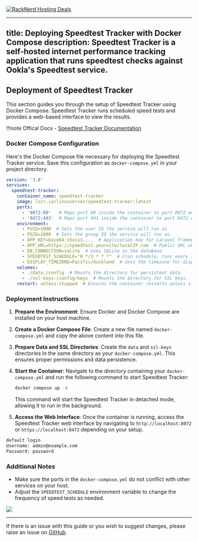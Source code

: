 <a href="https://my.racknerd.com/aff.php?aff=5792ref=techdox.nz" target="_blank">
    <img src="https://racknerd.com/banners/728x90.gif" alt="RackNerd Hosting Deals">
</a>

---
title: Deploying Speedtest Tracker with Docker Compose
description: Speedtest Tracker is a self-hosted internet performance tracking application that runs speedtest checks against Ookla's Speedtest service.
---

## Deployment of Speedtest Tracker

This section guides you through the setup of Speedtest Tracker using Docker Compose. Speedtest Tracker runs scheduled speed tests and provides a web-based interface to view the results.

!!!note
    Offical Docs - [Speedtest Tracker Documentation](https://docs.speedtest-tracker.dev)

### Docker Compose Configuration

Here's the Docker Compose file necessary for deploying the Speedtest Tracker service. Save this configuration as `docker-compose.yml` in your project directory.

```yaml
version: '3.8'
services:
  speedtest-tracker:
    container_name: speedtest-tracker
    image: lscr.io/linuxserver/speedtest-tracker:latest
    ports:
      - '8072:80'   # Maps port 80 inside the container to port 8072 on the host for HTTP access.
      - '8472:443'  # Maps port 443 inside the container to port 8472 on the host for HTTPS access.
    environment:
      - PUID=1000  # Sets the user ID the service will run as.
      - PGID=1000  # Sets the group ID the service will run as.
      - APP_KEY=base64:s5xs13....  # Application key for Laravel framework security. Generate a App Key here - https://speedtest-tracker.dev
      - APP_URL=https://speedtest.yoursite/localIP.com  # Public URL where the Speedtest Tracker will be accessible.
      - DB_CONNECTION=sqlite  # Uses SQLite as the database.
      - SPEEDTEST_SCHEDULE="0 */3 * * *"  # Cron schedule, runs every 3 hours.
      - DISPLAY_TIMEZONE=Pacific/Auckland  # Sets the timezone for displaying data in the UI.
    volumes:
      - ./data:/config  # Mounts the directory for persistent data.
      - ./ssl-keys:/config/keys  # Mounts the directory for SSL keys.
    restart: unless-stopped  # Ensures the container restarts unless it is explicitly stopped.
```

### Deployment Instructions

1. **Prepare the Environment**:
   Ensure Docker and Docker Compose are installed on your host machine.

2. **Create a Docker Compose File**:
   Create a new file named `docker-compose.yml` and copy the above content into this file.

3. **Prepare Data and SSL Directories**:
   Create the `data` and `ssl-keys` directories in the same directory as your `docker-compose.yml`. This ensures proper permissions and data persistence.

4. **Start the Container**:
   Navigate to the directory containing your `docker-compose.yml` and run the following command to start Speedtest Tracker:
   ```bash
   docker compose up -d
   ```
   This command will start the Speedtest Tracker in detached mode, allowing it to run in the background.

5. **Access the Web Interface**:
   Once the container is running, access the Speedtest Tracker web interface by navigating to `http://localhost:8072` or `https://localhost:8472` depending on your setup.

```bash
default login
Username: admin@example.com
Password: password
```

### Additional Notes

- Make sure the ports in the `docker-compose.yml` do not conflict with other services on your host.
- Adjust the `SPEEDTEST_SCHEDULE` environment variable to change the frequency of speed tests as needed.

<a href="https://www.buymeacoffee.com/techdox"><img src="https://img.buymeacoffee.com/button-api/?text=Buy me a cup of tea&emoji=🍵&slug=techdox&button_colour=FFDD00&font_colour=000000&font_family=Cookie&outline_colour=000000&coffee_colour=ffffff" /></a>


---

If there is an issue with this guide or you wish to suggest changes, please raise an issue on [GitHub](https://github.com/Techdox/techdox-docs).
